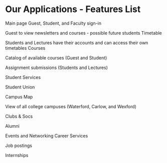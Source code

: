 # Our Applications - Features List

Main page Guest, Student, and Faculty sign-in

Guest to view newsletters and courses - possible future students
Timetable

Students and Lectures have their accounts and can access their own timetables
Courses

Catalog of available courses (Guest and Student)

Assignment submissions (Students and Lectures)

Student Services

Student Union

Campus Map

View of all college campuses (Waterford, Carlow, and Wexford)

Clubs & Socs

Alumni

Events and Networking
Career Services

Job postings

Internships
